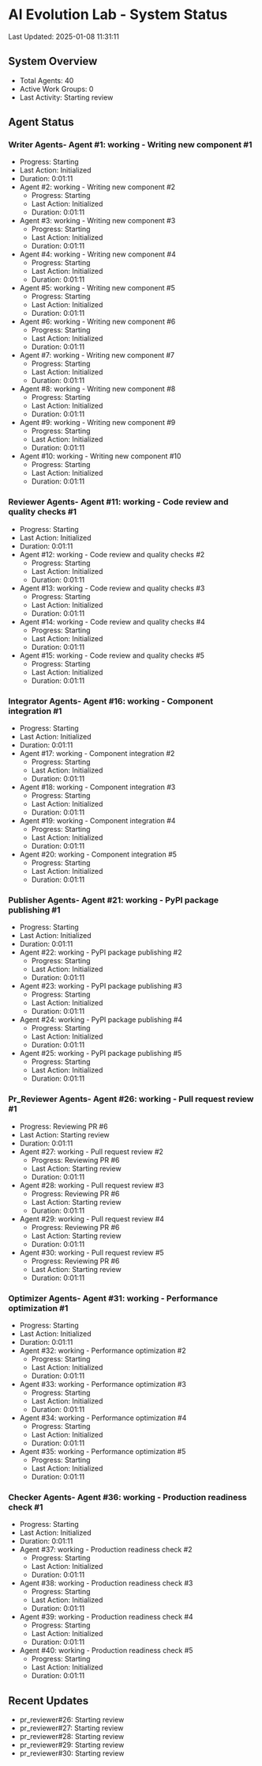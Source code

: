 # AI Evolution Lab - System Status
Last Updated: 2025-01-08 11:31:11

## System Overview
- Total Agents: 40
- Active Work Groups: 0
- Last Activity: Starting review

## Agent Status

### Writer Agents- Agent #1: working - Writing new component #1
  - Progress: Starting
  - Last Action: Initialized
  - Duration: 0:01:11
- Agent #2: working - Writing new component #2
  - Progress: Starting
  - Last Action: Initialized
  - Duration: 0:01:11
- Agent #3: working - Writing new component #3
  - Progress: Starting
  - Last Action: Initialized
  - Duration: 0:01:11
- Agent #4: working - Writing new component #4
  - Progress: Starting
  - Last Action: Initialized
  - Duration: 0:01:11
- Agent #5: working - Writing new component #5
  - Progress: Starting
  - Last Action: Initialized
  - Duration: 0:01:11
- Agent #6: working - Writing new component #6
  - Progress: Starting
  - Last Action: Initialized
  - Duration: 0:01:11
- Agent #7: working - Writing new component #7
  - Progress: Starting
  - Last Action: Initialized
  - Duration: 0:01:11
- Agent #8: working - Writing new component #8
  - Progress: Starting
  - Last Action: Initialized
  - Duration: 0:01:11
- Agent #9: working - Writing new component #9
  - Progress: Starting
  - Last Action: Initialized
  - Duration: 0:01:11
- Agent #10: working - Writing new component #10
  - Progress: Starting
  - Last Action: Initialized
  - Duration: 0:01:11

### Reviewer Agents- Agent #11: working - Code review and quality checks #1
  - Progress: Starting
  - Last Action: Initialized
  - Duration: 0:01:11
- Agent #12: working - Code review and quality checks #2
  - Progress: Starting
  - Last Action: Initialized
  - Duration: 0:01:11
- Agent #13: working - Code review and quality checks #3
  - Progress: Starting
  - Last Action: Initialized
  - Duration: 0:01:11
- Agent #14: working - Code review and quality checks #4
  - Progress: Starting
  - Last Action: Initialized
  - Duration: 0:01:11
- Agent #15: working - Code review and quality checks #5
  - Progress: Starting
  - Last Action: Initialized
  - Duration: 0:01:11

### Integrator Agents- Agent #16: working - Component integration #1
  - Progress: Starting
  - Last Action: Initialized
  - Duration: 0:01:11
- Agent #17: working - Component integration #2
  - Progress: Starting
  - Last Action: Initialized
  - Duration: 0:01:11
- Agent #18: working - Component integration #3
  - Progress: Starting
  - Last Action: Initialized
  - Duration: 0:01:11
- Agent #19: working - Component integration #4
  - Progress: Starting
  - Last Action: Initialized
  - Duration: 0:01:11
- Agent #20: working - Component integration #5
  - Progress: Starting
  - Last Action: Initialized
  - Duration: 0:01:11

### Publisher Agents- Agent #21: working - PyPI package publishing #1
  - Progress: Starting
  - Last Action: Initialized
  - Duration: 0:01:11
- Agent #22: working - PyPI package publishing #2
  - Progress: Starting
  - Last Action: Initialized
  - Duration: 0:01:11
- Agent #23: working - PyPI package publishing #3
  - Progress: Starting
  - Last Action: Initialized
  - Duration: 0:01:11
- Agent #24: working - PyPI package publishing #4
  - Progress: Starting
  - Last Action: Initialized
  - Duration: 0:01:11
- Agent #25: working - PyPI package publishing #5
  - Progress: Starting
  - Last Action: Initialized
  - Duration: 0:01:11

### Pr_Reviewer Agents- Agent #26: working - Pull request review #1
  - Progress: Reviewing PR #6
  - Last Action: Starting review
  - Duration: 0:01:11
- Agent #27: working - Pull request review #2
  - Progress: Reviewing PR #6
  - Last Action: Starting review
  - Duration: 0:01:11
- Agent #28: working - Pull request review #3
  - Progress: Reviewing PR #6
  - Last Action: Starting review
  - Duration: 0:01:11
- Agent #29: working - Pull request review #4
  - Progress: Reviewing PR #6
  - Last Action: Starting review
  - Duration: 0:01:11
- Agent #30: working - Pull request review #5
  - Progress: Reviewing PR #6
  - Last Action: Starting review
  - Duration: 0:01:11

### Optimizer Agents- Agent #31: working - Performance optimization #1
  - Progress: Starting
  - Last Action: Initialized
  - Duration: 0:01:11
- Agent #32: working - Performance optimization #2
  - Progress: Starting
  - Last Action: Initialized
  - Duration: 0:01:11
- Agent #33: working - Performance optimization #3
  - Progress: Starting
  - Last Action: Initialized
  - Duration: 0:01:11
- Agent #34: working - Performance optimization #4
  - Progress: Starting
  - Last Action: Initialized
  - Duration: 0:01:11
- Agent #35: working - Performance optimization #5
  - Progress: Starting
  - Last Action: Initialized
  - Duration: 0:01:11

### Checker Agents- Agent #36: working - Production readiness check #1
  - Progress: Starting
  - Last Action: Initialized
  - Duration: 0:01:11
- Agent #37: working - Production readiness check #2
  - Progress: Starting
  - Last Action: Initialized
  - Duration: 0:01:11
- Agent #38: working - Production readiness check #3
  - Progress: Starting
  - Last Action: Initialized
  - Duration: 0:01:11
- Agent #39: working - Production readiness check #4
  - Progress: Starting
  - Last Action: Initialized
  - Duration: 0:01:11
- Agent #40: working - Production readiness check #5
  - Progress: Starting
  - Last Action: Initialized
  - Duration: 0:01:11


## Recent Updates
- pr_reviewer#26: Starting review
- pr_reviewer#27: Starting review
- pr_reviewer#28: Starting review
- pr_reviewer#29: Starting review
- pr_reviewer#30: Starting review
